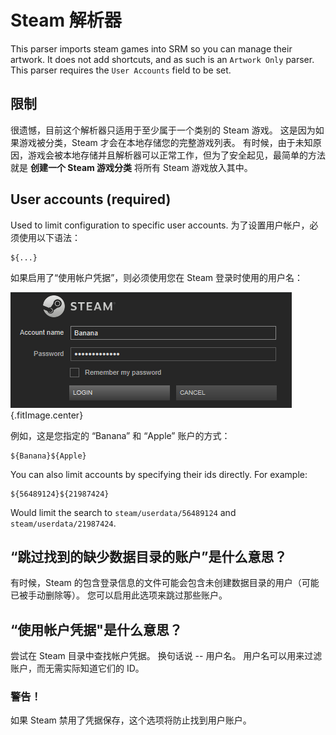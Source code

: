 # Steam 解析器

This parser imports steam games into SRM so you can manage their artwork. It does not add shortcuts, and as such is an `Artwork Only` parser. This parser requires the `User Accounts` field to be set.

## 限制
很遗憾，目前这个解析器只适用于至少属于一个类别的 Steam 游戏。 这是因为如果游戏被分类，Steam 才会在本地存储您的完整游戏列表。 有时候，由于未知原因，游戏会被本地存储并且解析器可以正常工作，但为了安全起见，最简单的方法就是 **创建一个 Steam 游戏分类** 将所有 Steam 游戏放入其中。

## User accounts (required)

Used to limit configuration to specific user accounts. 为了设置用户帐户，必须使用以下语法：
```
${...}
```
如果启用了“使用帐户凭据”，则必须使用您在 Steam 登录时使用的用户名：

![账户示例](../../../assets/images/user-account-example.png) {.fitImage.center}

例如，这是您指定的 “Banana” 和 “Apple” 账户的方式：

```
${Banana}${Apple}
```

You can also limit accounts by specifying their ids directly. For example:

```
${56489124}${21987424}
```
Would limit the search to `steam/userdata/56489124` and `steam/userdata/21987424`.

## “跳过找到的缺少数据目录的账户”是什么意思？

有时候，Steam 的包含登录信息的文件可能会包含未创建数据目录的用户（可能已被手动删除等）。 您可以启用此选项来跳过那些账户。

## “使用帐户凭据"是什么意思？

尝试在 Steam 目录中查找帐户凭据。 换句话说 -- 用户名。 用户名可以用来过滤账户，而无需实际知道它们的 ID。

### 警告！

如果 Steam 禁用了凭据保存，这个选项将防止找到用户账户。
